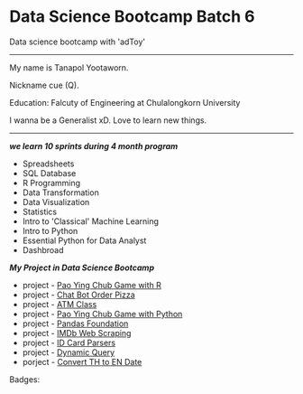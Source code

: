 # Data Science Bootcamp Batch 6 

Data science bootcamp with 'adToy' 

____________________________________

My name is Tanapol Yootaworn. 

Nickname cue (Q).

Education: Falcuty of Engineering at Chulalongkorn University

I wanna be a Generalist xD. Love to learn new things.
_____________________________________

_**we learn 10 sprints during 4 month program**_
- Spreadsheets 
- SQL Database
- R Programming
- Data Transformation
- Data Visualization
- Statistics
- Intro to 'Classical' Machine Learning
- Intro to Python
- Essential Python for Data Analyst
- Dashbroad

_**My Project in Data Science Bootcamp**_
- project - [Pao Ying Chub Game with R](https://github.com/TanapolQue/bootcamp_projects/tree/main/project-paoyinchub_R)
- project - [Chat Bot Order Pizza](https://github.com/TanapolQue/bootcamp_projects/tree/main/project-Chatbot_Pizza)
- project - [ATM Class](https://github.com/TanapolQue/bootcamp_projects/blob/main/project-ATM_class/ATM_class.py)
- project - [Pao Ying Chub Game with Python](https://github.com/TanapolQue/bootcamp_projects/tree/main/project-paoyinchubgame_python)
- project - [Pandas Foundation](https://github.com/TanapolQue/bootcamp_projects/tree/main/project-pandas_foundation)
- project - [IMDb Web Scraping](https://github.com/TanapolQue/bootcamp_projects/blob/main/IMDb_web_scraping.pdf)
- project - [ID Card Parsers](https://github.com/TanapolQue/bootcamp_projects/tree/main/project-ID%20Card%20Parsers)
- project - [Dynamic Query](https://github.com/TanapolQue/bootcamp_projects/tree/main/project-dynamic_query)
- porject - [Convert TH to EN Date](https://github.com/TanapolQue/bootcamp_projects/tree/main/project-convert_TH_to_EN_date)


Badges:

